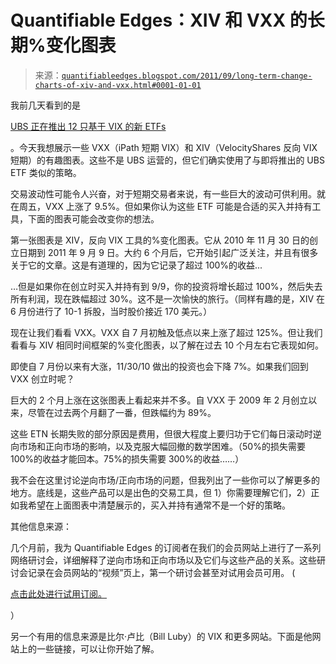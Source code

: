 <!--yml

类别：未分类

日期：2024-05-18 08:55:41

-->

# Quantifiable Edges：XIV 和 VXX 的长期%变化图表

> 来源：[`quantifiableedges.blogspot.com/2011/09/long-term-change-charts-of-xiv-and-vxx.html#0001-01-01`](http://quantifiableedges.blogspot.com/2011/09/long-term-change-charts-of-xiv-and-vxx.html#0001-01-01)

我前几天看到的是

[UBS 正在推出 12 只基于 VIX 的新 ETFs](http://www.businessinsider.com/ubs-launches-12-new-volatility-etns-2011-9)

。今天我想展示一些 VXX（iPath 短期 VIX）和 XIV（VelocityShares 反向 VIX 短期）的有趣图表。这些不是 UBS 运营的，但它们确实使用了与即将推出的 UBS ETF 类似的策略。

交易波动性可能令人兴奋，对于短期交易者来说，有一些巨大的波动可供利用。就在周五，VXX 上涨了 9.5%。但如果你认为这些 ETF 可能是合适的买入并持有工具，下面的图表可能会改变你的想法。

第一张图表是 XIV，反向 VIX 工具的%变化图表。它从 2010 年 11 月 30 日的创立日期到 2011 年 9 月 9 日。大约 6 个月后，它开始引起广泛关注，并且有很多关于它的文章。这是有道理的，因为它记录了超过 100%的收益...

…但是如果你在创立时买入并持有到 9/9，你的投资将增长超过 100%，然后失去所有利润，现在跌幅超过 30%。这不是一次愉快的旅行。（同样有趣的是，XIV 在 6 月份进行了 10-1 拆股，当时股价接近 170 美元。）

现在让我们看看 VXX。VXX 自 7 月初触及低点以来上涨了超过 125%。但让我们看看与 XIV 相同时间框架的%变化图表，以了解在过去 10 个月左右它表现如何。

即使自 7 月份以来有大涨，11/30/10 做出的投资也会下降 7%。如果我们回到 VXX 创立时呢？

巨大的 2 个月上涨在这张图表上看起来并不多。自 VXX 于 2009 年 2 月创立以来，尽管在过去两个月翻了一番，但跌幅约为 89%。

这些 ETN 长期失败的部分原因是费用，但很大程度上要归功于它们每日滚动时逆向市场和正向市场的影响，以及克服大幅回撤的数学困难。（50%的损失需要 100%的收益才能回本。75%的损失需要 300%的收益……）

我不会在这里讨论逆向市场/正向市场的问题，但我列出了一些你可以了解更多的地方。底线是，这些产品可以是出色的交易工具，但 1）你需要理解它们，2）正如我希望在上面图表中清楚展示的，买入并持有通常不是一个好的策略。

其他信息来源：

几个月前，我为 Quantifiable Edges 的订阅者在我们的会员网站上进行了一系列网络研讨会，详细解释了逆向市场和正向市场以及它们与这些产品的关系。这些研讨会记录在会员网站的“视频”页上，第一个研讨会甚至对试用会员可用。 (

[点击此处进行试用订阅。](http://www.quantifiableedges.com/members/register.php)

）

另一个有用的信息来源是比尔·卢比（Bill Luby）的 VIX 和更多网站。下面是他网站上的一些链接，可以让你开始了解。

[](http://vixandmore.blogspot.com/2009/05/vxx-calculations-vix-futures-and-time.html) [](http://vixandmore.blogspot.com/2011/08/vix-term-structure-evolution-over-last.html)
